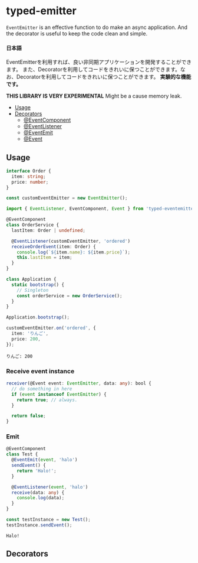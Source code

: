 # typed-emitter
`EventEmitter` is an effective function to do make an async application. And the decorator is useful to keep the code clean and simple. 

#### 日本語
EventEmitterを利用すれば、良い非同期アプリケーションを開発することができます。
また、Decoratorを利用してコードをきれいに保つことができます。なお、Decoratorを利用してコードをきれいに保つことができます。
**実験的な機能です。**

**THIS LIBRARY IS VERY EXPERIMENTAL**
Might be a cause memory leak.

- [Usage](Usage)
- [Decorators](Decorators)
	- [@EventComponent](@EventComponent)
	- [@EventListener](@EventListener)
	- [@EventEmit](@EventEmit)
	- [@Event](@Event)

## Usage

```typescript
interface Order {
  item: string;
  price: number;
}
```

```typescript
const customEventEmitter = new EventEmitter();
```

```typescript
import { EventListener, EventComponent, Event } from 'typed-eventemitter';

@EventComponent
class OrderService {
  lastItem: Order | undefined;

  @EventListener(customEventEmitter, 'ordered')
  receiveOrderEvent(item: Order) {
    console.log(`${item.name}: ${item.price}`);
    this.lastItem = item;
  }
}
```

```typescript
class Application {
  static bootstrap() {
    // Singleton
    const orderService = new OrderService();
  }
}

Application.bootstrap();

customEventEmitter.on('ordered', {
  item: 'りんご',
  price: 200,
});
```

```
りんご: 200
```

### Receive event instance

```typescript
receiver(@Event event: EventEmitter, data: any): bool {
  // do something in here
  if (event instanceof EventEmitter) {
    return true; // always.
  }

  return false;
}
```

### Emit

```typescript
@EventComponent
class Test {
  @EventEmit(event, 'halo')
  sendEvent() {
    return 'Halo!';
  }

  @EventListener(event, 'halo')
  receive(data: any) {
    console.log(data);
  }
}

const testInstance = new Test();
testInstance.sendEvent();
```

```
Halo!
```

## Decorators

